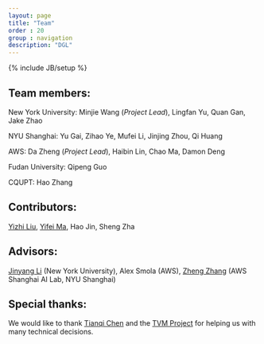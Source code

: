 ```yaml
---
layout: page
title: "Team"
order : 20
group : navigation
description: "DGL"
---
```

{% include JB/setup %}

## Team members:
New York University: Minjie Wang (*Project Lead*), Lingfan Yu, Quan Gan, Jake Zhao

NYU Shanghai: Yu Gai, Zihao Ye, Mufei Li, Jinjing Zhou, Qi Huang

AWS: Da Zheng (*Project Lead*), Haibin Lin, Chao Ma, Damon Deng

Fudan University: Qipeng Guo

CQUPT: Hao Zhang

## Contributors:
[Yizhi Liu](https://github.com/yzhliu),
[Yifei Ma](https://github.com/yifeim),
Hao Jin,
Sheng Zha

## Advisors:

[Jinyang Li](http://www.news.cs.nyu.edu/~jinyang/) (New York University), 
Alex Smola (AWS), 
[Zheng Zhang](https://shanghai.nyu.edu/academics/faculty/directory/zheng-zhang) 
(AWS Shanghai AI Lab, NYU Shanghai)

## Special thanks: 

We would like to thank [Tianqi Chen](https://homes.cs.washington.edu/~tqchen/) 
and the [TVM Project](https://tvm.ai/) for helping us with many technical decisions.
